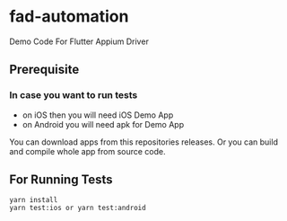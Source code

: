 # fad-automation
Demo Code For Flutter Appium Driver

## Prerequisite
### In case you want to run tests
- on iOS then you will need iOS Demo App
- on Android you will need apk for Demo App


You can download apps from this repositories releases. Or you can build and compile whole app from source code.

## For Running Tests
```
yarn install
yarn test:ios or yarn test:android
```
